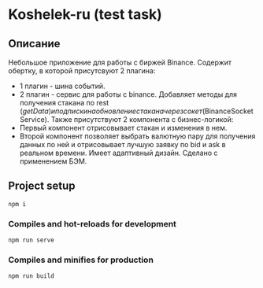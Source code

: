 # Koshelek-ru (test task)

## Описание
Небольшое приложение для работы с биржей Binance.
Содержит обертку, в которой присутсвуют 2 плагина:
* 1 плагин - шина событий. 
* 2 плагин - сервис для работы с binance. Добавляет методы для получения стакана по rest ($getData) и подписки на обновление стакана через сокет ($BinanceSocketService). 
Также присутствуют 2 компонента с бизнес-логикой: 
* Первый компонент отрисовывает стакан и изменения в нем.
* Второй компонент позволяет выбрать валютную пару для получения данных по ней и отрисовывает лучшую заявку по bid и ask в реальном времени.
Имеет адаптивный дизайн.
Сделано с применением БЭМ.

## Project setup
```
npm i
```

### Compiles and hot-reloads for development
```
npm run serve
```

### Compiles and minifies for production
```
npm run build
```
